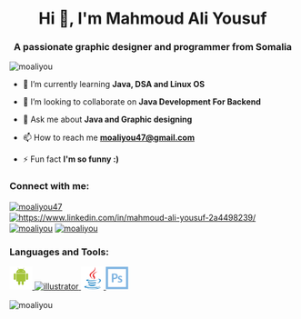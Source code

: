 <h1 align="center">Hi 👋, I'm Mahmoud Ali Yousuf</h1>
<h3 align="center">A passionate graphic designer and programmer from Somalia</h3>

<p align="left"> <img src="https://komarev.com/ghpvc/?username=moaliyou&label=Profile%20views&color=0e75b6&style=flat" alt="moaliyou" /> </p>

- 🌱 I’m currently learning **Java, DSA and Linux OS**

- 👯 I’m looking to collaborate on **Java Development For Backend**

- 💬 Ask me about **Java and Graphic designing**

- 📫 How to reach me **moaliyou47@gmail.com**

- ⚡ Fun fact **I'm so funny :)**

<h3 align="left">Connect with me:</h3>
<p align="left">
<a href="https://twitter.com/moaliyou47" target="blank"><img align="center" src="https://raw.githubusercontent.com/rahuldkjain/github-profile-readme-generator/master/src/images/icons/Social/twitter.svg" alt="moaliyou47" height="30" width="40" /></a>
<a href="https://linkedin.com/in/https://www.linkedin.com/in/mahmoud-ali-yousuf-2a4498239/" target="blank"><img align="center" src="https://raw.githubusercontent.com/rahuldkjain/github-profile-readme-generator/master/src/images/icons/Social/linked-in-alt.svg" alt="https://www.linkedin.com/in/mahmoud-ali-yousuf-2a4498239/" height="30" width="40" /></a>
<a href="https://fb.com/moaliyou" target="blank"><img align="center" src="https://raw.githubusercontent.com/rahuldkjain/github-profile-readme-generator/master/src/images/icons/Social/facebook.svg" alt="moaliyou" height="30" width="40" /></a>
<a href="https://instagram.com/moaliyou" target="blank"><img align="center" src="https://raw.githubusercontent.com/rahuldkjain/github-profile-readme-generator/master/src/images/icons/Social/instagram.svg" alt="moaliyou" height="30" width="40" /></a>
</p>

<h3 align="left">Languages and Tools:</h3>
<p align="left"> <a href="https://developer.android.com" target="_blank" rel="noreferrer"> <img src="https://raw.githubusercontent.com/devicons/devicon/master/icons/android/android-original-wordmark.svg" alt="android" width="40" height="40"/> </a> <a href="https://www.adobe.com/in/products/illustrator.html" target="_blank" rel="noreferrer"> <img src="https://www.vectorlogo.zone/logos/adobe_illustrator/adobe_illustrator-icon.svg" alt="illustrator" width="40" height="40"/> </a> <a href="https://www.java.com" target="_blank" rel="noreferrer"> <img src="https://raw.githubusercontent.com/devicons/devicon/master/icons/java/java-original.svg" alt="java" width="40" height="40"/> </a> <a href="https://www.photoshop.com/en" target="_blank" rel="noreferrer"> <img src="https://raw.githubusercontent.com/devicons/devicon/master/icons/photoshop/photoshop-line.svg" alt="photoshop" width="40" height="40"/> </a> </p>

<p><img align="center" src="https://github-readme-stats.vercel.app/api/top-langs?username=moaliyou&show_icons=true&locale=en&layout=compact" alt="moaliyou" /></p>

